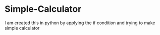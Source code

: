 # Simple-Calculator
I am created this in python by applying the if condition and trying to make simple calculator
